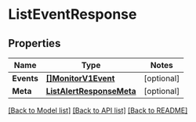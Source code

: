 # ListEventResponse

## Properties
Name | Type | Notes
------------ | ------------- | -------------
**Events** | [**[]MonitorV1Event**](monitor.v1.event.md) | [optional] 
**Meta** | [**ListAlertResponseMeta**](ListAlertResponse_meta.md) | [optional] 

[[Back to Model list]](../README.md#documentation-for-models) [[Back to API list]](../README.md#documentation-for-api-endpoints) [[Back to README]](../README.md)


